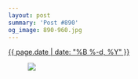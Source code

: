 ```yaml
---
layout: post
summary: 'Post #890'
og_image: 890-960.jpg
---
```


<p>
 <time>
  <a href="/890">
   {{ page.date | date: "%B %-d, %Y" }}
  </a>
 </time>
 <a href="/890">
  <figure data-taken="7/9/2019">
   <img sizes="(min-width: 700px) 50vw, calc(100vw - 2rem)" src="{{ site.assets_url }}/890-480.jpg" srcset="{{ site.assets_url }}/890-240.jpg 240w, {{ site.assets_url }}/890-480.jpg 480w, {{ site.assets_url }}/890-720.jpg 720w, {{ site.assets_url }}/890-960.jpg 960w"/>
  </figure>
 </a>
</p>
